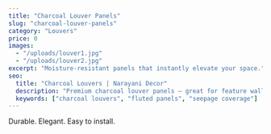 ```yaml
---
title: "Charcoal Louver Panels"
slug: "charcoal-louver-panels"
category: "Louvers"
price: 0
images:
  - "/uploads/louver1.jpg"
  - "/uploads/louver2.jpg"
excerpt: "Moisture-resistant panels that instantly elevate your space."
seo:
  title: "Charcoal Louvers | Narayani Decor"
  description: "Premium charcoal louver panels — great for feature walls & seepage coverage in Jharsuguda."
  keywords: ["charcoal louvers", "fluted panels", "seepage coverage"]
---
```


Durable. Elegant. Easy to install.
